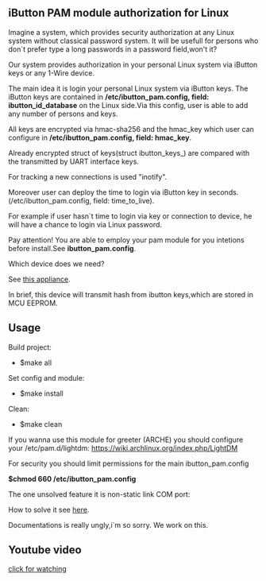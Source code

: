 iButton PAM module authorization for Linux
---------------------------------------------------------------------------------

Imagine a system, which provides security authorization at any Linux system without classical password system.
It will be usefull for persons who don`t prefer type a long passwords in a password field,won't it?

Our system provides authorization in your personal Linux system via iButton keys or any 1-Wire device. 

The main idea it is login your personal Linux system via iButton keys. 
The iButton keys are contained in **/etc/ibutton_pam.config, field: ibutton_id_database** 
on the Linux side.Via this config, user is able to add any number of persons and keys. 

All keys are encrypted via hmac-sha256 and the hmac_key which user can configure in **/etc/ibutton_pam.config, field: hmac_key**.

Already encrypted struct of keys(struct ibutton_keys_) are compared with the transmitted by UART interface keys.

For tracking a new connections is used "inotify".

Moreover user can deploy the time to login via iButton key in seconds.(/etc/ibutton_pam.config, field: time_to_live).

For example if user hasn`t time to login via key or connection to device, he will have a chance to login via Linux password.

Pay attention!
You are able to employ your pam module for you intetions before install.See **ibutton_pam.config**.

Which device does we need?

See [this appliance](https://github.com/Jayawardenepura/GL-C-Embeedded/tree/master/ibutton-lock).

In brief, this device will transmit hash from ibutton keys,which are stored in MCU EEPROM.

## Usage

Build project:

- $make all 

Set config and module:
- $make install

Clean:
- $make clean

If you wanna use this module for greeter (ARCHE) you should configure your /etc/pam.d/lightdm:
https://wiki.archlinux.org/index.php/LightDM

For security you should limit permissions for the main ibutton_pam.config

**$chmod 660 /etc/ibutton_pam.config**

The one unsolved feature it is non-static link COM port:

How to solve it see [here](https://playground.arduino.cc/Linux/Udev).

Documentations is really ungly,i`m so sorry. We work on this.

## Youtube video

[click for watching](https://youtu.be/mNG5HiPbjjc)

